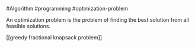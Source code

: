 #Algorithm #programming #optimization-problem 

An optimization problem is the problem of finding the best solution from all feasible solutions.

[[greedy fractional knapsack problem]]
